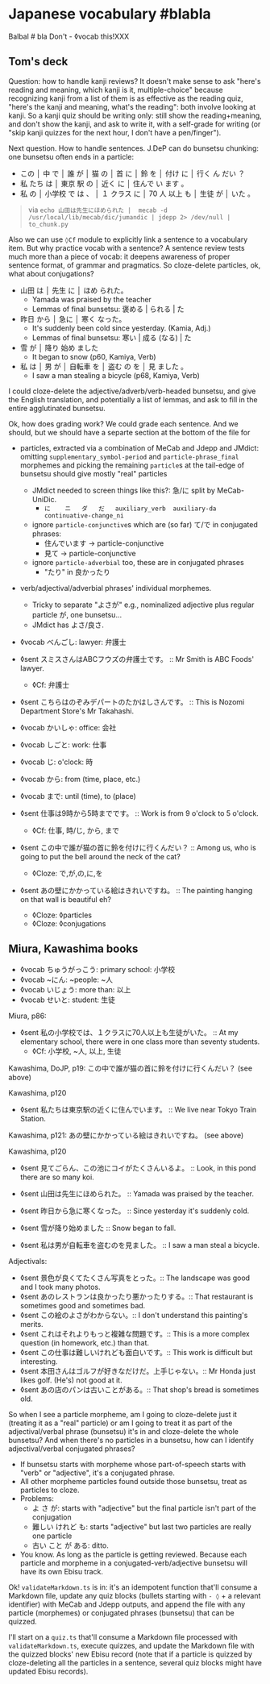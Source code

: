 # Japanese vocabulary #blabla

Balbal # bla Don't - ◊vocab this!XXX

## Tom's deck

Question: how to handle kanji reviews? It doesn't make sense to ask "here's reading and meaning, which kanji is it, multiple-choice" because recognizing kanji from a list of them is as effective as the reading quiz, "here's the kanji and meaning, what's the reading": both involve looking at kanji. So a kanji quiz should be writing only: still show the reading+meaning, and don't show the kanji, and ask to write it, with a self-grade for writing (or "skip kanji quizzes for the next hour, I don't have a pen/finger").

Next question. How to handle sentences. J.DeP can do bunsetsu chunking: one bunsetsu often ends in a particle:
- この │ 中 で │ 誰 が │ 猫 の │ 首 に │ 鈴 を │ 付け に │ 行く ん だい ？
- 私 たち は │ 東京 駅 の │ 近く に │ 住んで い ます 。
- 私 の │ 小学校 で は 、 │ １ クラス に │ 70 人 以上 も │ 生徒 が │ いた 。

> via `echo 山田は先生にほめられた |  mecab -d /usr/local/lib/mecab/dic/jumandic | jdepp 2> /dev/null | to_chunk.py`

Also we can use `◊Cf` module to explicitly link a sentence to a vocabulary item. But why practice vocab with a sentence? A sentence review tests much more than a piece of vocab: it deepens awareness of proper sentence format, of grammar and pragmatics. So cloze-delete particles, ok, what about conjugations?

- 山田 は │ 先生 に │ ほめ られた。
  - Yamada was praised by the teacher
  - Lemmas of final bunsetsu: 褒める | られる | た
- 昨日 から │ 急に │ 寒く なった。
  - It's suddenly been cold since yesterday. (Kamia, Adj.)
  - Lemmas of final bunsetsu: 寒い | 成る (なる) | た
- 雪 が │ 降り 始め ました
  - It began to snow (p60, Kamiya, Verb)
- 私 は │ 男 が │ 自転車 を │ 盗む の を │ 見 ました 。
  - I saw a man stealing a bicycle (p68, Kamiya, Verb)

I could cloze-delete the adjective/adverb/verb-headed bunsetsu, and give the English translation, and potentially a list of lemmas, and ask to fill in the entire agglutinated bunsetsu.

Ok, how does grading work? We could grade each sentence. And we should, but we should have a separte section at the bottom of the file for
- particles, extracted via a combination of MeCab and Jdepp and JMdict: omitting `supplementary_symbol-period` and `particle-phrase_final` morphemes and picking the remaining `particle`s at the tail-edge of bunsetsu should give mostly "real" particles
  - JMdict needed to screen things like this?: 急/に split by MeCab-UniDic.
    - `に	ニ	ダ	だ	auxiliary_verb	auxiliary-da	continuative-change_ni`
  - ignore `particle-conjunctive`s which are (so far) て/で in conjugated phrases:
    - 住んでいます -> particle-conjunctive
    - 見て -> particle-conjunctive
  - ignore `particle-adverbial` too, these are in conjugated phrases
    - "たり" in 良かったり
- verb/adjectival/adverbial phrases' individual morphemes.
  - Tricky to separate "よさが" e.g., nominalized adjective plus regular particle が, one bunsetsu…
  - JMdict has よさ/良さ.

- ◊vocab べんごし: lawyer: 弁護士
- ◊sent スミスさんはABCフウズの弁護士です。 :: Mr Smith is ABC Foods' lawyer.
  - ◊Cf: 弁護士
- ◊sent こちらはのぞみデパートのたかはしさんです。 :: This is Nozomi Department Store's Mr Takahashi.
- ◊vocab かいしゃ: office: 会社
- ◊vocab しごと: work: 仕事
- ◊vocab じ: o'clock: 時
- ◊vocab から: from (time, place, etc.)
- ◊vocab まで: until (time), to (place)
- ◊sent 仕事は9時から5時までです。 :: Work is from 9 o'clock to 5 o'clock.
  - ◊Cf: 仕事, 時/じ, から, まで
- ◊sent この中で誰が猫の首に鈴を付けに行くんだい？ :: Among us, who is going to put the bell around the neck of the cat?
  - ◊Cloze: で,が,の,に,を
- ◊sent あの壁にかかっている絵はきれいですね。 :: The painting hanging on that wall is beautiful eh?
  - ◊Cloze: ◊particles
  - ◊Cloze: ◊conjugations

## Miura, Kawashima books
- ◊vocab ちゅうがっこう: primary school: 小学校
- ◊vocab ~にん: ~people: ~人
- ◊vocab いじょう: more than: 以上
- ◊vocab せいと: student: 生徒

Miura, p86:
- ◊sent 私の小学校では、１クラスに70人以上も生徒がいた。 :: At my elementary school, there were in one class more than seventy students.
  - ◊Cf: 小学校, ~人, 以上, 生徒

Kawashima, DoJP, p19: この中で誰が猫の首に鈴を付けに行くんだい？ (see above)

Kawashima, p120
- ◊sent 私たちは東京駅の近くに住んでいます。 :: We live near Tokyo Train Station.

Kawashima, p121: あの壁にかかっている絵はきれいですね。 (see above)

Kawashima, p120
- ◊sent 見てごらん、この池にコイがたくさんいるよ。 :: Look, in this pond there are so many koi.

- ◊sent 山田は先生にほめられた。 :: Yamada was praised by the teacher.
- ◊sent 昨日から急に寒くなった。 :: Since yesterday it's suddenly cold.
- ◊sent 雪が降り始めました :: Snow began to fall.
- ◊sent 私は男が自転車を盗むのを見ました。 :: I saw a man steal a bicycle.

Adjectivals:
- ◊sent 景色が良くてたくさん写真をとった。:: The landscape was good and I took many photos.
- ◊sent あのレストランは良かったり悪かったりする。:: That restaurant is sometimes good and sometimes bad.
- ◊sent この絵のよさがわからない。:: I don't understand this painting's merits.
- ◊sent これはそれよりもっと複雑な問題です。:: This is a more complex question (in homework, etc.) than that.
- ◊sent この仕事は難しいけれども面白いです。:: This work is difficult but interesting.
- ◊sent 本田さんはゴルフが好きなだけだ。上手じゃない。:: Mr Honda just likes golf. (He's) not good at it.
- ◊sent あの店のパンは古いことがある。:: That shop's bread is sometimes old.

So when I see a particle morpheme, am I going to cloze-delete just it (treating it as a "real" particle) or am I going to treat it as part of the adjectival/verbal phrase (bunsetsu) it's in and cloze-delete the whole bunsetsu? And when there's no particles in a bunsetsu, how can I identify adjectival/verbal conjugated phrases?
- If bunsetsu starts with morpheme whose part-of-speech starts with "verb" or "adjective", it's a conjugated phrase.
- All other morpheme particles found outside those bunsetsu, treat as particles to cloze.
- Problems:
  - よ さ が: starts with "adjective" but the final particle isn't part of the conjugation
  - 難しい けれど も: starts "adjective" but last two particles are really one particle
  - 古い こと が ある: ditto.
- You know. As long as the particle is getting reviewed. Because each particle and morpheme in a conjugated-verb/adjective bunsetsu will have its own Ebisu track.

Ok! `validateMarkdown.ts` is in: it's an idempotent function that'll consume a Markdown file, update any quiz blocks (bullets starting with `- ◊` + a relevant identifier) with MeCab and Jdepp outputs, and append the file with any particle (morphemes) or conjugated phrases (bunsetsu) that can be quizzed.

I'll start on a `quiz.ts` that'll consume a Markdown file processed with `validateMarkdown.ts`, execute quizzes, and update the Markdown file with the quizzed blocks' new Ebisu record (note that if a particle is quizzed by cloze-deleting all the particles in a sentence, several quiz blocks might have updated Ebisu records).
